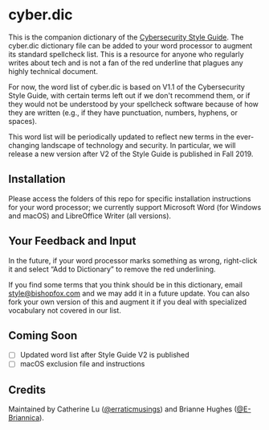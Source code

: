 # cyber.dic
This is the companion dictionary of the [Cybersecurity Style Guide](https://cybersecuritystyleguide.bishopfox.com/). The cyber.dic dictionary file can be added to your word processor to augment its standard spellcheck list. This is a resource for anyone who regularly writes about tech and is not a fan of the red underline that plagues any highly technical document.

For now, the word list of cyber.dic is based on V1.1 of the Cybersecurity Style Guide, with certain terms left out if we don't recommend them, or if they would not be understood by your spellcheck software because of how they are written (e.g., if they have punctuation, numbers, hyphens, or spaces).

This word list will be periodically updated to reflect new terms in the ever-changing landscape of technology and security. In particular, we will release a new version after V2 of the Style Guide is published in Fall 2019.

## Installation

Please access the folders of this repo for specific installation instructions for your word processor; we currently support Microsoft Word (for Windows and macOS) and LibreOffice Writer (all versions). 

## Your Feedback and Input

In the future, if your word processor marks something as wrong, right-click it and select “Add to Dictionary” to remove the red underlining.

If you find some terms that you think should be in this dictionary, email style@bishopfox.com and we may add it in a future update. You can also fork your own version of this and augment it if you deal with specialized vocabulary not covered in our list.

## Coming Soon

 - [ ] Updated word list after Style Guide V2 is published
 - [ ] macOS exclusion file and instructions

## Credits

Maintained by Catherine Lu ([@erraticmusings](https://github.com/erraticmusings)) and Brianne Hughes ([@E-Briannica](https://github.com/E-Briannica)).
